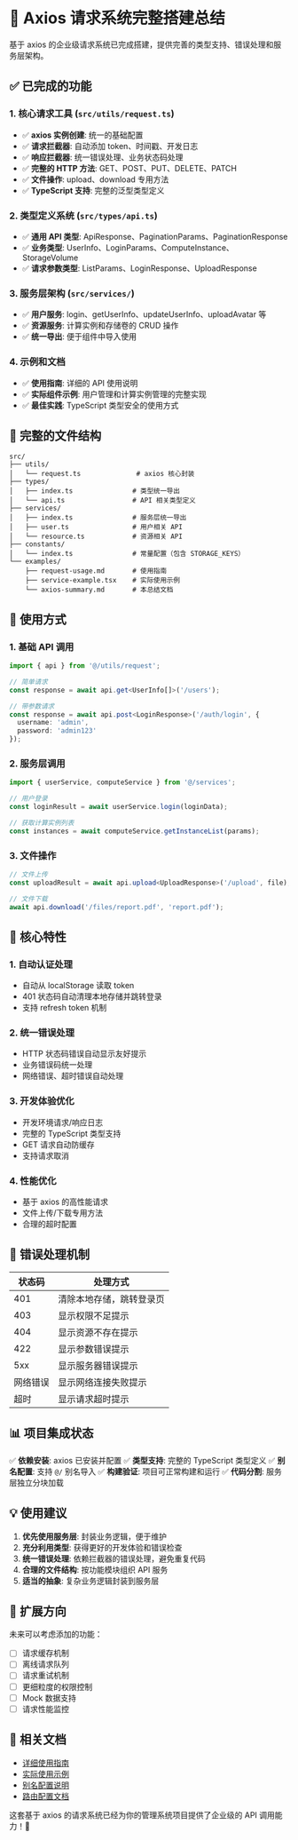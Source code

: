 # 🚀 Axios 请求系统完整搭建总结

基于 axios 的企业级请求系统已完成搭建，提供完善的类型支持、错误处理和服务层架构。

## ✅ 已完成的功能

### 1. 核心请求工具 (`src/utils/request.ts`)
- ✅ **axios 实例创建**: 统一的基础配置
- ✅ **请求拦截器**: 自动添加 token、时间戳、开发日志
- ✅ **响应拦截器**: 统一错误处理、业务状态码处理
- ✅ **完整的 HTTP 方法**: GET、POST、PUT、DELETE、PATCH
- ✅ **文件操作**: upload、download 专用方法
- ✅ **TypeScript 支持**: 完整的泛型类型定义

### 2. 类型定义系统 (`src/types/api.ts`)
- ✅ **通用 API 类型**: ApiResponse、PaginationParams、PaginationResponse
- ✅ **业务类型**: UserInfo、LoginParams、ComputeInstance、StorageVolume
- ✅ **请求参数类型**: ListParams、LoginResponse、UploadResponse

### 3. 服务层架构 (`src/services/`)
- ✅ **用户服务**: login、getUserInfo、updateUserInfo、uploadAvatar 等
- ✅ **资源服务**: 计算实例和存储卷的 CRUD 操作
- ✅ **统一导出**: 便于组件中导入使用

### 4. 示例和文档
- ✅ **使用指南**: 详细的 API 使用说明
- ✅ **实际组件示例**: 用户管理和计算实例管理的完整实现
- ✅ **最佳实践**: TypeScript 类型安全的使用方式

## 📁 完整的文件结构

```
src/
├── utils/
│   └── request.ts              # axios 核心封装
├── types/
│   ├── index.ts               # 类型统一导出
│   └── api.ts                 # API 相关类型定义
├── services/
│   ├── index.ts               # 服务层统一导出
│   ├── user.ts                # 用户相关 API
│   └── resource.ts            # 资源相关 API
├── constants/
│   └── index.ts               # 常量配置（包含 STORAGE_KEYS）
└── examples/
    ├── request-usage.md       # 使用指南
    ├── service-example.tsx    # 实际使用示例
    └── axios-summary.md       # 本总结文档
```

## 🎯 使用方式

### 1. 基础 API 调用
```typescript
import { api } from '@/utils/request';

// 简单请求
const response = await api.get<UserInfo[]>('/users');

// 带参数请求  
const response = await api.post<LoginResponse>('/auth/login', {
  username: 'admin',
  password: 'admin123'
});
```

### 2. 服务层调用
```typescript
import { userService, computeService } from '@/services';

// 用户登录
const loginResult = await userService.login(loginData);

// 获取计算实例列表
const instances = await computeService.getInstanceList(params);
```

### 3. 文件操作
```typescript
// 文件上传
const uploadResult = await api.upload<UploadResponse>('/upload', file);

// 文件下载
await api.download('/files/report.pdf', 'report.pdf');
```

## 🔧 核心特性

### 1. 自动认证处理
- 自动从 localStorage 读取 token
- 401 状态码自动清理本地存储并跳转登录
- 支持 refresh token 机制

### 2. 统一错误处理
- HTTP 状态码错误自动显示友好提示
- 业务错误码统一处理
- 网络错误、超时错误自动处理

### 3. 开发体验优化
- 开发环境请求/响应日志
- 完整的 TypeScript 类型支持
- GET 请求自动防缓存
- 支持请求取消

### 4. 性能优化
- 基于 axios 的高性能请求
- 文件上传/下载专用方法
- 合理的超时配置

## 🚨 错误处理机制

| 状态码 | 处理方式 |
|--------|----------|
| 401 | 清除本地存储，跳转登录页 |
| 403 | 显示权限不足提示 |
| 404 | 显示资源不存在提示 |
| 422 | 显示参数错误提示 |
| 5xx | 显示服务器错误提示 |
| 网络错误 | 显示网络连接失败提示 |
| 超时 | 显示请求超时提示 |

## 📊 项目集成状态

✅ **依赖安装**: axios 已安装并配置
✅ **类型支持**: 完整的 TypeScript 类型定义
✅ **别名配置**: 支持 `@/` 别名导入
✅ **构建验证**: 项目可正常构建和运行
✅ **代码分割**: 服务层独立分块加载

## 💡 使用建议

1. **优先使用服务层**: 封装业务逻辑，便于维护
2. **充分利用类型**: 获得更好的开发体验和错误检查
3. **统一错误处理**: 依赖拦截器的错误处理，避免重复代码
4. **合理的文件结构**: 按功能模块组织 API 服务
5. **适当的抽象**: 复杂业务逻辑封装到服务层

## 🔄 扩展方向

未来可以考虑添加的功能：
- [ ] 请求缓存机制
- [ ] 离线请求队列
- [ ] 请求重试机制
- [ ] 更细粒度的权限控制
- [ ] Mock 数据支持
- [ ] 请求性能监控

## 📖 相关文档

- [详细使用指南](./request-usage.md)
- [实际使用示例](./service-example.tsx)
- [别名配置说明](./alias-usage.md)
- [路由配置文档](./routes-usage.md)

这套基于 axios 的请求系统已经为你的管理系统项目提供了企业级的 API 调用能力！🎉 